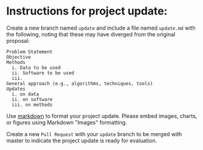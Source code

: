 # Instructions for project update:

Create a new branch named `update` and include a file named `update.md` with the following, noting that these may have diverged from the original proposal:

```
Problem Statement
Objective
Methods 
  i. Data to be used 
  ii. Software to be used 
  iii. 
General approach (e.g., algorithms, techniques, tools)
Updates
  i. on data
  ii. on software
  iii. on methods
```
Use [markdown](https://guides.github.com/pdfs/markdown-cheatsheet-online.pdf) to format your project update. Please embed images, charts, or figures using Markdown "Images" formatting.

Create a new `Pull Request` with your `update` branch to be merged with master to indicate the project update is ready for evaluation.
